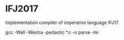 # IFJ2017
Implementation compiler of imperative language IFJ17.

gcc -Wall -Wextra -pedantic *.c -o parse -lm
